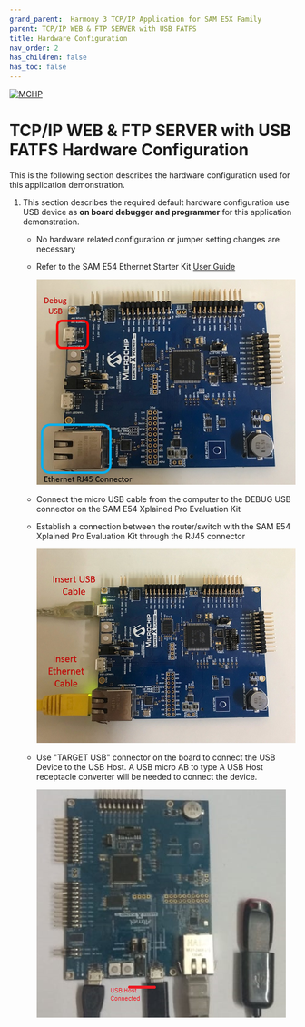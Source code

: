 ```yaml
---
grand_parent:  Harmony 3 TCP/IP Application for SAM E5X Family
parent: TCP/IP WEB & FTP SERVER with USB FATFS
title: Hardware Configuration
nav_order: 2
has_children: false
has_toc: false
---
```

[![MCHP](https://www.microchip.com/ResourcePackages/Microchip/assets/dist/images/logo.png)](https://www.microchip.com)

# TCP/IP WEB & FTP SERVER with USB FATFS Hardware Configuration

This is the following section describes the hardware configuration used for this application demonstration.

1. This section describes the required default hardware configuration use USB device as **on board debugger and programmer** for this application demonstration.
    * No hardware related configuration or jumper setting changes are necessary

    * Refer to the SAM E54 Ethernet Starter Kit [User Guide](http://ww1.microchip.com/downloads/en/DeviceDoc/70005321A.pdf)

      ![required_hardware](images/SAM_E54_XPRO.png)

    * Connect the micro USB cable from the computer to the DEBUG USB connector on the SAM E54 Xplained Pro Evaluation Kit
    * Establish a connection between the router/switch with the SAM E54 Xplained Pro Evaluation Kit through the RJ45 connector

      ![required_hardware](images/SAM_E54_XPRO_USB_ETHERNET.png)

     * Use "TARGET USB" connector on the board to connect the USB Device to the USB Host. A USB micro AB to type A USB Host receptacle converter will be needed to connect the device. 

        ![required_hardware](images/APPS_TCPIP_USB_E54BoardWithTypeA_USBConverter.png)
